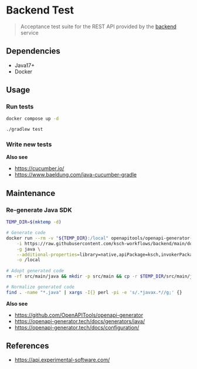 # Backend Test

> Acceptance test suite for the REST API provided by the [backend](https://github.com/ksch-workflows/backend) service

## Dependencies

- Java17+
- Docker

## Usage

### Run tests

```sh
docker compose up -d

./gradlew test
```

### Write new tests

**Also see**

- https://cucumber.io/
- https://www.baeldung.com/java-cucumber-gradle

## Maintenance

### Re-generate Java SDK

```sh
TEMP_DIR=$(mktemp -d)

# Generate code
docker run --rm -v "${TEMP_DIR}:/local" openapitools/openapi-generator-cli generate \
    -i https://raw.githubusercontent.com/ksch-workflows/backend/main/docs/openapi.yml \
    -g java \
    --additional-properties=library=native,apiPackage=ksch,invokerPackage=ksch,modelPackage=ksch.model \
    -o /local
    
# Adopt generated code
rm -rf src/main/java && mkdir -p src/main && cp -r $TEMP_DIR/src/main/java src/main/

# Normalize generated code
find . -name "*.java" | xargs -I{} perl -pi -e 's/.*javax.*//g;' {}
```

**Also see**

- https://github.com/OpenAPITools/openapi-generator
- https://openapi-generator.tech/docs/generators/java/
- https://openapi-generator.tech/docs/configuration/

## References

- https://api.experimental-software.com/
